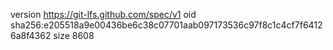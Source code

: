 version https://git-lfs.github.com/spec/v1
oid sha256:e205518a9e00436be6c38c07701aab097173536c97f8c1c4cf7f64126a8f4362
size 8608
